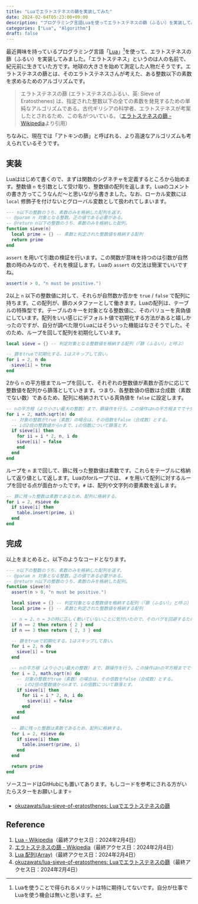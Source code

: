 ```yaml
---
title: "Luaでエラトステネスの篩を実装してみた"
date: 2024-02-04T05:23:00+09:00
description: "プログラミング言語Luaを使ってエラトステネスの篩（ふるい）を実装してみました。"
categories: ["Lua", "Algorithm"]
draft: false
---
```


最近興味を持っているプログラミング言語「[Lua](https://ja.wikipedia.org/wiki/Lua)」[^1]を使って、エラトステネスの篩（ふるい）を実装してみました。「エラトステネス」というのは人の名前で、紀元前に生きていた方です。地球の大きさを始めて測定した人物だそうです。エラトステネスの篩とは、そのエラトステネスさんが考えた、ある整数以下の素数を求めるためのアルゴリズムです。

> エラトステネスの篩 (エラトステネスのふるい、英: Sieve of Eratosthenes) は、指定された整数以下の全ての素数を発見するための単純なアルゴリズムである。古代ギリシアの科学者、エラトステネスが考案したとされるため、この名がついている。（[エラトステネスの篩 - Wikipedia](https://ja.wikipedia.org/wiki/%E3%82%A8%E3%83%A9%E3%83%88%E3%82%B9%E3%83%86%E3%83%8D%E3%82%B9%E3%81%AE%E7%AF%A9)より引用）

ちなみに、現在では「アトキンの篩」と呼ばれる、より高速なアルゴリズムも考えられているそうです。

## 実装

Luaははじめて書くので、まずは関数のシグネチャを定義するところから始めます。整数値 `n` を引数として受け取り、整数値の配列を返します。Luaのコメントの書き方ってこうなんだ〜と思いながら書きました。なお、ローカル変数には `local` 修飾子を付けないとグローバル変数として扱われてしまいます。

```lua
--- n以下の整数のうち、素数のみを格納した配列を返す。
-- @param n 対象となる整数。正の値である必要がある。
-- @return n以下の整数のうち、素数のみを格納した配列。
function sieve(n)
  local prime = {} -- 素数と判定された整数値を格納する配列
  return prime
end
```

`assert` を用いて引数の検証を行います。この関数が意味を持つのは引数が自然数の時のみなので、それを検証します。Luaの `assert` の文法は簡潔でいいですね。

```lua
assert(n > 0, "n must be positive.")
```

2以上 `n` 以下の整数値に対して、それらが自然数か否かを `true` / `false` で配列に持ちます。この配列が、篩のメタファーとして働きます。Luaの配列は、テーブルの特殊型です。テーブルのキーを対象となる整数値に、そのバリューを真偽値にしています。配列をいい感じにデフォルト値で初期化する方法があると嬉しかったのですが、自分が調べた限りLuaにはそういった機能はなさそうでした。そのため、ループを回して配列を初期化しています。

```lua
local sieve = {} -- 判定対象となる整数値を格納する配列（「篩（ふるい）」と呼ぶ）

-- 篩をtrueで初期化する。1はスキップして良い。
for i = 2, n do
  sieve[i] = true
end
```

2から `n` の平方根までループを回して、それぞれの整数値が素数か否かに応じて整数値を配列から篩落としていきます。つまり、各整数値の倍数は合成数（素数でない数）であるため、配列に格納されている真偽値を `false` に設定します。

```lua
-- nの平方根（より小さい最大の整数）まで、篩操作を行う。この操作はnの平方根までで十分。
for i = 2, math.sqrt(n) do
  -- 対象の整数がtrue（素数）の場合は、その倍数をfalse（合成数）とする。
  -- iの2倍の整数値からnまで、iの倍数について篩落とす。
  if sieve[i] then
    for ii = i * 2, n, i do
    sieve[ii] = false
    end
  end
end
```

ループを `n` まで回して、篩に残った整数値は素数です。これらをテーブルに格納して返り値として返します。Luaのforループでは、 `#` を用いて配列に対するループを回せる点が面白かったです。`#` は、配列や文字列の要素数を返します。

```lua
-- 篩に残った整数は素数であるため、配列に格納する。
for i = 2, #sieve do
  if sieve[i] then
    table.insert(prime, i)
  end
end
```

## 完成

以上をまとめると、以下のようなコードとなります。

```lua
--- n以下の整数のうち、素数のみを格納した配列を返す。
-- @param n 対象となる整数。正の値である必要がある。
-- @return n以下の整数のうち、素数のみを格納した配列。
function sieve(n)
  assert(n > 0, "n must be positive.")

  local sieve = {} -- 判定対象となる整数値を格納する配列（「篩（ふるい）」と呼ぶ）
  local prime = {} -- 素数と判定された整数値を格納する配列

  -- n = 2、n = 3の時に正しく動いていないことに気付いたので、そのバグを回避するためのコード。
  if n == 2 then return { 2 } end
  if n == 3 then return { 2, 3 } end

  -- 篩をtrueで初期化する。1はスキップして良い。
  for i = 2, n do
    sieve[i] = true
  end

  -- nの平方根（より小さい最大の整数）まで、篩操作を行う。この操作はnの平方根までで十分。
  for i = 2, math.sqrt(n) do
    -- 対象の整数がtrue（素数）の場合は、その倍数をfalse（合成数）とする。
    -- iの2倍の整数値からnまで、iの倍数について篩落とす。
    if sieve[i] then
      for ii = i * 2, n, i do
        sieve[ii] = false
      end
    end
  end

  -- 篩に残った整数は素数であるため、配列に格納する。
  for i = 2, #sieve do
    if sieve[i] then
      table.insert(prime, i)
    end
  end

  return prime
end
```

ソースコードはGitHubにも置いてあります。もしコードを参考にされる方がいたらスターをお願いします⭐️

- [okuzawats/lua-sieve-of-eratosthenes: Luaでエラトステネスの篩](https://github.com/okuzawats/lua-sieve-of-eratosthenes)

## Reference

1. [Lua - Wikipedia](https://ja.wikipedia.org/wiki/Lua)（最終アクセス日：2024年2月4日）
1. [エラトステネスの篩 - Wikipedia](https://ja.wikipedia.org/wiki/%E3%82%A8%E3%83%A9%E3%83%88%E3%82%B9%E3%83%86%E3%83%8D%E3%82%B9%E3%81%AE%E7%AF%A9)（最終アクセス日：2024年2月4日）
1. [Lua 配列(Array)](https://ooo.iiyudana.net/htm/lua_chp5frame.htm)（最終アクセス日：2024年2月4日）
1. [okuzawats/lua-sieve-of-eratosthenes: Luaでエラトステネスの篩](https://github.com/okuzawats/lua-sieve-of-eratosthenes)（最終アクセス日：2024年2月4日）

[^1]: Luaを使うことで得られるメリットは特に期待してないです。自分が仕事でLuaを使う機会は無いと思います。
